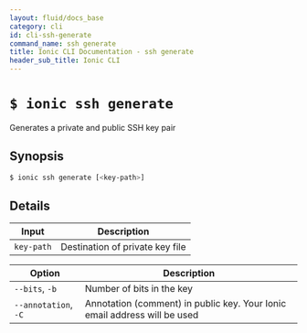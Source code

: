 ```yaml
---
layout: fluid/docs_base
category: cli
id: cli-ssh-generate
command_name: ssh generate
title: Ionic CLI Documentation - ssh generate
header_sub_title: Ionic CLI
---
```


# `$ ionic ssh generate`

Generates a private and public SSH key pair
## Synopsis

```bash
$ ionic ssh generate [<key-path>]
```
  
## Details


Input | Description
----- | ----------
`key-path` | Destination of private key file


Option | Description
------ | ----------
`--bits`, `-b` | Number of bits in the key
`--annotation`, `-C` | Annotation (comment) in public key. Your Ionic email address will be used
